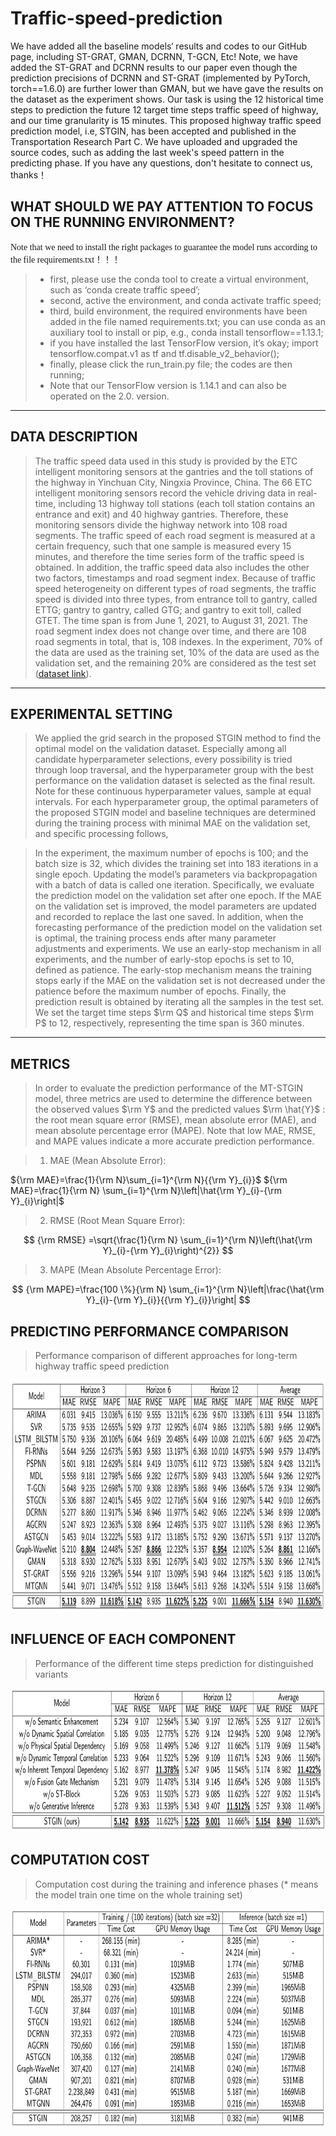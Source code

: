 # Traffic-speed-prediction

We have added all the baseline models‘ results and codes to our GitHub page, including ST-GRAT, GMAN, DCRNN, T-GCN, Etc! Note, we have added the ST-GRAT and DCRNN results to our paper even though the prediction precisions of DCRNN and ST-GRAT (implemented by PyTorch, torch==1.6.0) are further lower than GMAN, but we have gave the results on the dataset as the experiment shows. Our task is using the 12 historical time steps to prediction the future 12 target time steps traffic speed of highway, and our time granularity is 15 minutes. This proposed highway traffic speed prediction model, i.e, STGIN, has been accepted and published in the Transportation Research Part C. We have uploaded and upgraded the source codes, such as adding the last week's speed pattern in the predicting phase. If you have any questions, don't hesitate to connect us, thanks！

## WHAT SHOULD WE PAY ATTENTION TO FOCUS ON THE RUNNING ENVIRONMENT?

<font face="微软雅黑" >Note that we need to install the right packages to guarantee the model runs according to the file requirements.txt！！！</font>
  
>* first, please use the conda tool to create a virtual environment, such as ‘conda create traffic speed’;  
> * second, active the environment, and conda activate traffic speed;   
> * third, build environment, the required environments have been added in the file named requirements.txt; you can use conda as an auxiliary tool to install or pip, e.g., conda install tensorflow==1.13.1;    
> * if you have installed the last TensorFlow version, it’s okay; import tensorflow.compat.v1 as tf and tf.disable_v2_behavior();    
> * finally, please click the run_train.py file; the codes are then running;  
> * Note that our TensorFlow version is 1.14.1 and can also be operated on the 2.0. version.  
---

## DATA DESCRIPTION  
> The traffic speed data used in this study is provided by the ETC intelligent monitoring sensors at the gantries and the toll stations of the highway in Yinchuan City, Ningxia Province, China. The 66 ETC intelligent monitoring sensors record the vehicle driving data in real-time, including 13 highway toll stations (each toll station contains an entrance and exit) and 40 highway gantries. Therefore, these monitoring sensors divide the highway network into 108 road segments. The traffic speed of each road segment is measured at a certain frequency, such that one sample is measured every 15 minutes, and therefore the time series form of the traffic speed is obtained. In addition, the traffic speed data also includes the other two factors, timestamps and road segment index. Because of traffic speed heterogeneity on different types of road segments, the traffic speed is divided into three types, from entrance toll to gantry, called ETTG; gantry to gantry, called GTG; and gantry to exit toll, called GTET. The time span is from June 1, 2021, to August 31, 2021. The road segment index does not change over time, and there are 108 road segments in total, that is, 108 indexes. In the experiment, 70% of the data are used as the training set, 10% of the data are used as the validation set, and the remaining 20% are considered as the test set ([dataset link](https://github.com/zouguojian/STGIN/tree/main/data)).
---

## EXPERIMENTAL SETTING  

> We applied the grid search in the proposed STGIN method to find the optimal model on the validation dataset. Especially among all candidate hyperparameter selections, every possibility is tried through loop traversal, and the hyperparameter group with the best performance on the validation dataset is selected as the final result. Note for these continuous hyperparameter values, sample at equal intervals. For each hyperparameter group, the optimal parameters of the proposed STGIN model and baseline techniques are determined during the training process with minimal MAE on the validation set, and specific processing follows, 

 > In the experiment, the maximum number of epochs is 100; and the batch size is 32, which divides the training set into 183 iterations in a single epoch. Updating the model’s parameters via backpropagation with a batch of data is called one iteration.  Specifically, we evaluate the prediction model on the validation set after one epoch. If the MAE on the validation set is improved, the model parameters are updated and recorded to replace the last one saved. In addition, when the forecasting performance of the prediction model on the validation set is optimal, the training process ends after many parameter adjustments and experiments. We use an early-stop mechanism in all experiments, and the number of early-stop epochs is set to 10, defined as patience. The early-stop mechanism means the training stops early if the MAE on the validation set is not decreased under the patience before the maximum number of epochs. Finally, the prediction result is obtained by iterating all the samples in the test set. We set the target time steps $\rm Q$ and historical time steps $\rm P$ to 12, respectively, representing the time span is 360 minutes. 
---
## METRICS

> In order to evaluate the prediction performance of the MT-STGIN model, three metrics are used to determine the difference between the observed values $\rm Y$ and the predicted values $\rm \hat{Y}$ : the root mean square error (RMSE), mean absolute error (MAE), and mean absolute percentage error (MAPE). Note that low MAE, RMSE, and MAPE values indicate a more accurate prediction performance.  

> 1.  MAE (Mean Absolute Error):

${\rm MAE}=\frac{1}{\rm N}\sum_{i=1}^{\rm N}{{\rm Y}_{i}}$
${\rm MAE}=\frac{1}{\rm N} \sum_{i=1}^{\rm N}\left|\hat{\rm Y}_{i}-{\rm Y}_{i}\right|$

> 2. RMSE (Root Mean Square Error):

$$
{\rm RMSE} =\sqrt{\frac{1}{\rm N} \sum_{i=1}^{\rm N}\left(\hat{\rm Y}_{i}-{\rm Y}_{i}\right)^{2}}
$$

> 3. MAPE (Mean Absolute Percentage Error):

$$
{\rm MAPE}=\frac{100 \%}{\rm N} \sum_{i=1}^{\rm N}\left|\frac{\hat{\rm Y}_{i}-{\rm Y}_{i}}{{\rm Y}_{i}}\right|
$$


## PREDICTING PERFORMANCE COMPARISON 

> Performance comparison of different approaches for long-term highway traffic speed prediction  

<div align=center><img src ="https://github.com/zouguojian/STGIN/blob/main/figs/1.png" width = "1200" height="370"/></div>

## INFLUENCE OF EACH COMPONENT

> Performance of the different time steps prediction for distinguished variants  

<div align=center><img src ="https://github.com/zouguojian/STGIN/blob/main/figs/2.png" width = "800" height="230"/></div>

## COMPUTATION COST

> Computation cost during the training and inference phases (* means the model train one time on the whole training set) 

<div align=center><img src ="https://github.com/zouguojian/STGIN/blob/main/figs/3.png" width = "800" height="350"/></div>
